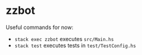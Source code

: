 # zzbot

Useful commands for now:

* `stack exec zzbot` executes `src/Main.hs`
* `stack test` executes tests in `test/TestConfig.hs`